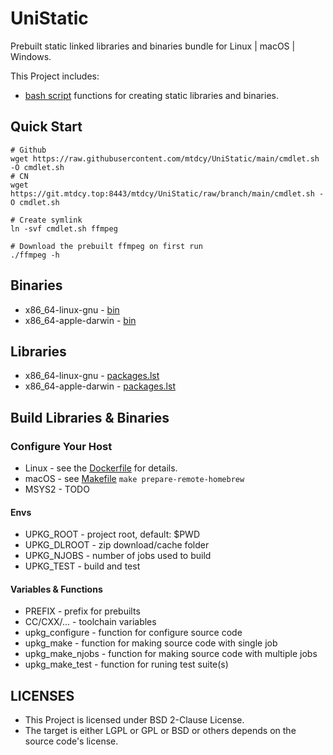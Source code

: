 # UniStatic 

Prebuilt static linked libraries and binaries bundle for Linux | macOS | Windows.

This Project includes:

- [bash script](ulib.sh) functions for creating static libraries and binaries.

## Quick Start 

```shell
# Github
wget https://raw.githubusercontent.com/mtdcy/UniStatic/main/cmdlet.sh -O cmdlet.sh
# CN
wget https://git.mtdcy.top:8443/mtdcy/UniStatic/raw/branch/main/cmdlet.sh -O cmdlet.sh 

# Create symlink
ln -svf cmdlet.sh ffmpeg

# Download the prebuilt ffmpeg on first run
./ffmpeg -h
```

## Binaries

- x86_64-linux-gnu      - [bin](https://pub.mtdcy.top:8443/UniStatic/current/prebuilts/x86_64-linux-gnu/bin/)
- x86_64-apple-darwin   - [bin](https://pub.mtdcy.top:8443/UniStatic/current/prebuilts/x86_64-apple-darwin/bin/)

## Libraries

- x86_64-linux-gnu      - [packages.lst](https://pub.mtdcy.top:8443/UniStatic/current/prebuilts/x86_64-linux-gnu/packages.lst)
- x86_64-apple-darwin   - [packages.lst](https://pub.mtdcy.top:8443/UniStatic/current/prebuilts/x86_64-apple-darwin/packages.lst)

## Build Libraries & Binaries

### Configure Your Host

- Linux     - see the [Dockerfile](Dockerfile) for details.
- macOS     - see [Makefile](Makefile) `make prepare-remote-homebrew`
- MSYS2     - TODO

#### Envs

- UPKG_ROOT        - project root, default: $PWD
- UPKG_DLROOT      - zip download/cache folder
- UPKG_NJOBS       - number of jobs used to build
- UPKG_TEST        - build and test

#### Variables & Functions

- PREFIX           - prefix for prebuilts
- CC/CXX/...       - toolchain variables
- upkg_configure   - function for configure source code
- upkg_make        - function for making source code with single job
- upkg_make_njobs  - function for making source code with multiple jobs
- upkg_make_test   - function for runing test suite(s)

## LICENSES

* This Project is licensed under BSD 2-Clause License.
* The target is either LGPL or GPL or BSD or others depends on the source code's license.

